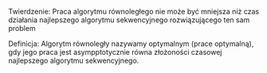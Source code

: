 Twierdzenie:
Praca algorytmu równoległego nie może być mniejsza niż czas
działania najlepszego algorytmu sekwencyjnego rozwiązującego ten sam problem

Definicja:
Algorytm równoległy nazywamy optymalnym (prace optymalną), gdy jego praca jest asympptotycznie
równa złożoności czasowej najlepszego algorytmu sekwencyjnego.
